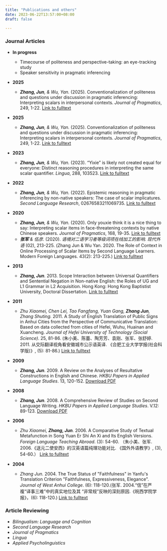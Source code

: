 ```yaml
---
title: "Publications and others"
date: 2023-06-22T13:57:00+08:00
draft: false
    
---
```


### Journal Articles   


* **In progress**   
  
   * Timecourse of politeness and perspective-taking: an eye-tracking study   
   * Speaker sensitivity in pragmatic inferencing     <br>
   
* **2025**
    * *__Zhang, Jun__, & Wu, Yan.* (2025). Conventionalization of politeness and questions under discussion in pragmatic inferencing: Interpreting scalars in interpersonal contexts. *Journal of Pragmatics*, 249, 1-22. [Link to fulltext](https://www.sciencedirect.com/science/article/abs/pii/S037821662500205X)








* **2025**
    * *__Zhang, Jun__, & Wu, Yan.* (2025). Conventionalization of politeness and questions under discussion in pragmatic inferencing: Interpreting scalars in interpersonal contexts. *Journal of Pragmatics*, 249, 1-22. [Link to fulltext](https://www.sciencedirect.com/science/article/abs/pii/S037821662500205X)

* **2023**
    * *__Zhang, Jun__, & Wu, Yan.* (2023). “Yixie” is likely not created equal for everyone: Distinct reasoning procedures in interpreting the same scalar quantifier. *Lingua*, 288, 103523. [Link to fulltext](https://www.sciencedirect.com/science/article/abs/pii/S0024384123000475)

* **2022**
    * *__Zhang, Jun__, & Wu, Yan.* (2022). Epistemic reasoning in pragmatic inferencing by non-native speakers: The case of scalar implicatures. *Second Language Research*, 02676583211069735. [Link to fulltext](https://journals.sagepub.com/doi/abs/10.1177/02676583211069735)

* **2020**
    * *__Zhang, Jun__, & Wu, Yan.* (2020). Only youxie think it is a nice thing to say: Interpreting scalar items in face-threatening contexts by native Chinese speakers. *Journal of Pragmatics*, 168, 19-35. [Link to fulltext](https://www.sciencedirect.com/science/article/pii/S0378216620301442)
    * *__张军__ & 伍彦.* (2020). *语境对二语学习者等级词项在线加工的影响.* *现代外语* (02), 213-225. (Zhang Jun & Wu Yan. 2020. The Role of Context in Online Processing of Scalar Items by Second Language Learners. Modern Foreign Languages. 43(2): 213-225.) [Link to fulltext](https://kns.cnki.net/kcms/detail/Detail.aspx?dbname=CAPJLAST&filename=XDWY20200109005&v=)


* **2013**
   * *__Zhang, Jun__.* 2013. Scope Interaction between Universal Quantifiers and Sentential Negation in Non-native English: the Roles of UG and L1 Grammar in L2 Acquisition. Hong Kong: Hong Kong Baptistist University, Doctoral Dissertation. [Link to fulltext](https://scholars.hkbu.edu.hk/ws/portalfiles/portal/55011469/b37150108a.pdf)

* **2011**
    * *Zhu Xiaomei, Chen Lei, Tao Fangfang, Yuan Gang, __Zhang Jun__, Zhang Shuting.* 2011. A Study of English Translation of Public Signs in Anhui Cities from the Perspective of Communicative Translation: Based on data collected from cities of Hefei, Wuhu, Huainan and Xuancheng. *Journal of Hefei University of Technology (Social Science)*. 25, 81-86. (朱小美、陈蕾、陶芳芳、袁刚、张军、张舒婷. 2011. 从交际翻译视角看安徽城市公示语英译. 《合肥工业大学学报(社会科学版)》, (5): 81-86.) [Link to fulltext](https://www.cnki.com.cn/Article/CJFDTOTAL-HFGS201105015.htm)


* **2009**
    * *__Zhang, Jun__.* 2009. A Review on the Analyses of Resultative Constructions in English and Chinese. *HKBU Papers in Applied Language Studies*. 13, 120-152. [Download PDF](2009.pdf)

* **2008**
    * *__Zhang, Jun__.* 2008. A Comprehensive Review of Studies on Second Language Writing. *HKBU Papers in Applied Language Studies*. V.12: 89-123. [Download PDF](2008.pdf)

* **2006**
    * *Zhu Xiaomei, __Zhang, Jun__.* 2006. A Comparative Study of Textual Metafunction in Song Yuan Er Shi An Xi and Its English Versions. *Foreign Language Teaching Abroad*. (3): 54-60. （朱小美、张军. 2006.《送元二使安西》的汉英语篇纯理功能对比. 《国外外语教学》, (3), 54-60.） [Link to fulltext](https://www.cnki.com.cn/Article/CJFDTOTAL-GWJX200603011.htm)

* **2004**
    * *Zhang Jun.* 2004. The True Status of "Faithfulness" in Yanfu's Translation Criterion "Faithfulness, Expressiveness, Elegance". *Journal of West Anhui College*. (6): 118-120.(张军. 2004.“信”在严複“译事三难”中的真实地位及其 “非常规”反映的深刻原因.《皖西学院学报》，(6): 118-120.) [Link to fulltext](https://www.cnki.com.cn/Article/CJFDTOTAL-WXXB200406039.htm)



### Article Reviewing

* *Bilingualism: Language and Cognition*
* *Second Language Research*
* *Journal of Pragmatics*
* *Lingua* 
* *Applied Psycholinguistics*

